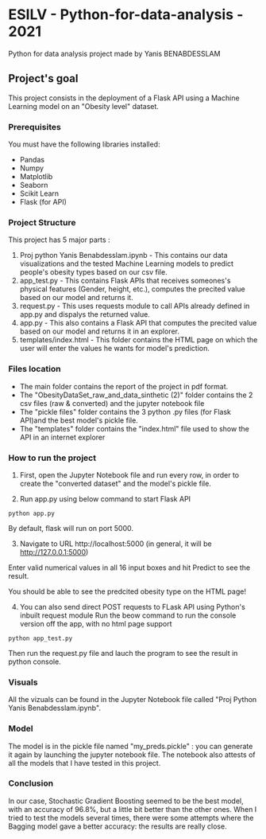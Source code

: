 # ESILV - Python-for-data-analysis - 2021
Python for data analysis project made by Yanis BENABDESSLAM

## Project's goal
This project consists in the deployment of a Flask API using a Machine Learning model on an "Obesity level" dataset.

### Prerequisites

You must have the following libraries installed:
  - Pandas
  - Numpy
  - Matplotlib
  - Seaborn
  - Scikit Learn
  - Flask (for API)

### Project Structure
This project has 5 major parts :
1. Proj python Yanis Benabdesslam.ipynb - This contains our data visualizations and the tested Machine Learning models to predict people's obesity types based on our csv file.
2. app_test.py - This contains Flask APIs that receives someones's physical features (Gender, height, etc.), computes the precited value based on our model and returns it.
3. request.py - This uses requests module to call APIs already defined in app.py and dispalys the returned value.
4. app.py - This also contains a Flask API that computes the precited value based on our model and returns it in an explorer.
5. templates/index.html - This folder contains the HTML page on which the user will enter the values he wants for model's prediction.

### Files location
- The main folder contains the report of the project in pdf format.
- The "ObesityDataSet_raw_and_data_sinthetic (2)" folder contains the 2 csv files (raw & converted) and the jupyter notebook file
- The "pickle files" folder contains the 3 python .py files (for Flask API)and the best model's pickle file.
- The "templates" folder contains the "index.html" file used to show the API in an internet explorer

### How to run the project
1. First, open the Jupyter Notebook file and run every row, in order to create the "converted dataset" and the model's pickle file.

2. Run app.py using below command to start Flask API
```
python app.py
```
By default, flask will run on port 5000.

3. Navigate to URL http://localhost:5000 (in general, it will be http://127.0.0.1:5000)

Enter valid numerical values in all 16 input boxes and hit Predict to see the result.

You should be able to see the predcited obesity type on the HTML page!

4. You can also send direct POST requests to FLask API using Python's inbuilt request module
Run the beow command to run the console version off the app, with no html page support
```
python app_test.py
```
Then run the request.py file and lauch the program to see the result in python console.

### Visuals
All the vizuals can be found in the Jupyter Notebook file called "Proj Python Yanis Benabdesslam.ipynb".

### Model
The model is in the pickle file named "my_preds.pickle" : you can generate it again by launching the jupyter notebook file.
The notebook also attests of all the models that I have tested in this project.

### Conclusion
In our case, Stochastic Gradient Boosting seemed to be the best model, with an accuracy of 96.8%, but a little bit better than the other ones. When I tried to test the models several times, there were some attempts where the Bagging model gave a better accuracy: the results are really close.
